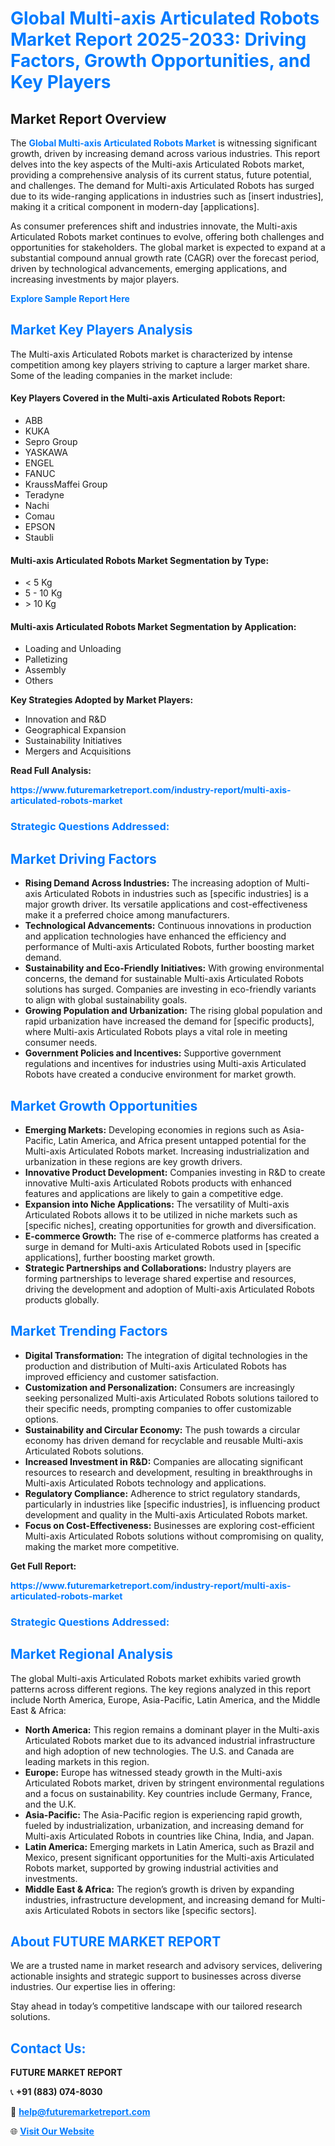 <h1 style="color: #007BFF;">Global Multi-axis Articulated Robots Market Report 2025-2033: Driving Factors, Growth Opportunities, and Key Players</h1>

<section id="overview">
<h2>Market Report Overview</h2>
<p>The <a href="https://www.futuremarketreport.com/industry-report/multi-axis-articulated-robots-market" style="color: #007BFF; text-decoration: none;"><strong>Global Multi-axis Articulated Robots Market</strong></a> is witnessing significant growth, driven by increasing demand across various industries. This report delves into the key aspects of the Multi-axis Articulated Robots market, providing a comprehensive analysis of its current status, future potential, and challenges. The demand for Multi-axis Articulated Robots has surged due to its wide-ranging applications in industries such as [insert industries], making it a critical component in modern-day [applications].</p>
<p>As consumer preferences shift and industries innovate, the Multi-axis Articulated Robots market continues to evolve, offering both challenges and opportunities for stakeholders. The global market is expected to expand at a substantial compound annual growth rate (CAGR) over the forecast period, driven by technological advancements, emerging applications, and increasing investments by major players.</p>
</section>

<section id="overview">
<p><a href="https://www.futuremarketreport.com/request-sample/reportId=47161" style="color: #007BFF; text-decoration: none;"><strong>Explore Sample Report Here</strong></a></p>
</section>

<section id="key-players">
<h2 style="color: #007BFF;">Market Key Players Analysis</h2>
<p>The Multi-axis Articulated Robots market is characterized by intense competition among key players striving to capture a larger market share. Some of the leading companies in the market include:</p>
<h4>Key Players Covered in the Multi-axis Articulated Robots Report:</h4>
<ul><li>ABB</li><li>KUKA</li><li>Sepro Group</li><li>YASKAWA</li><li>ENGEL</li><li>FANUC</li><li>KraussMaffei Group</li><li>Teradyne</li><li>Nachi</li><li>Comau</li><li>EPSON</li><li>Staubli</li></ul>
<h4>Multi-axis Articulated Robots Market Segmentation by Type:</h4>
<ul><li>&lt; 5 Kg</li><li>5 - 10 Kg</li><li>&gt; 10 Kg</li></ul>

<h4>Multi-axis Articulated Robots Market Segmentation by Application:</h4>
<ul><li>Loading and Unloading</li><li>Palletizing</li><li>Assembly</li><li>Others</li></ul>
<p><strong>Key Strategies Adopted by Market Players:</strong></p>
<ul>
<li>Innovation and R&D</li>
<li>Geographical Expansion</li>
<li>Sustainability Initiatives</li>
<li>Mergers and Acquisitions</li>
</ul>
</section>

<section>
<p><strong>Read Full Analysis: </strong></p><a href="https://www.futuremarketreport.com/industry-report/multi-axis-articulated-robots-market" style="color: #007BFF; text-decoration: none;"><strong>https://www.futuremarketreport.com/industry-report/multi-axis-articulated-robots-market</strong></a>
<h3 style="color: #007BFF;">Strategic Questions Addressed:</h3>
</section>

<section id="driving-factors">
<h2 style="color: #007BFF;">Market Driving Factors</h2>
<ul>
<li><strong>Rising Demand Across Industries:</strong> The increasing adoption of Multi-axis Articulated Robots in industries such as [specific industries] is a major growth driver. Its versatile applications and cost-effectiveness make it a preferred choice among manufacturers.</li>
<li><strong>Technological Advancements:</strong> Continuous innovations in production and application technologies have enhanced the efficiency and performance of Multi-axis Articulated Robots, further boosting market demand.</li>
<li><strong>Sustainability and Eco-Friendly Initiatives:</strong> With growing environmental concerns, the demand for sustainable Multi-axis Articulated Robots solutions has surged. Companies are investing in eco-friendly variants to align with global sustainability goals.</li>
<li><strong>Growing Population and Urbanization:</strong> The rising global population and rapid urbanization have increased the demand for [specific products], where Multi-axis Articulated Robots plays a vital role in meeting consumer needs.</li>
<li><strong>Government Policies and Incentives:</strong> Supportive government regulations and incentives for industries using Multi-axis Articulated Robots have created a conducive environment for market growth.</li>
</ul>
</section>

<section id="growth-opportunities">
<h2 style="color: #007BFF;">Market Growth Opportunities</h2>
<ul>
<li><strong>Emerging Markets:</strong> Developing economies in regions such as Asia-Pacific, Latin America, and Africa present untapped potential for the Multi-axis Articulated Robots market. Increasing industrialization and urbanization in these regions are key growth drivers.</li>
<li><strong>Innovative Product Development:</strong> Companies investing in R&D to create innovative Multi-axis Articulated Robots products with enhanced features and applications are likely to gain a competitive edge.</li>
<li><strong>Expansion into Niche Applications:</strong> The versatility of Multi-axis Articulated Robots allows it to be utilized in niche markets such as [specific niches], creating opportunities for growth and diversification.</li>
<li><strong>E-commerce Growth:</strong> The rise of e-commerce platforms has created a surge in demand for Multi-axis Articulated Robots used in [specific applications], further boosting market growth.</li>
<li><strong>Strategic Partnerships and Collaborations:</strong> Industry players are forming partnerships to leverage shared expertise and resources, driving the development and adoption of Multi-axis Articulated Robots products globally.</li>
</ul>
</section>

<section id="trending-factors">
<h2 style="color: #007BFF;">Market Trending Factors</h2>
<ul>
<li><strong>Digital Transformation:</strong> The integration of digital technologies in the production and distribution of Multi-axis Articulated Robots has improved efficiency and customer satisfaction.</li>
<li><strong>Customization and Personalization:</strong> Consumers are increasingly seeking personalized Multi-axis Articulated Robots solutions tailored to their specific needs, prompting companies to offer customizable options.</li>
<li><strong>Sustainability and Circular Economy:</strong> The push towards a circular economy has driven demand for recyclable and reusable Multi-axis Articulated Robots solutions.</li>
<li><strong>Increased Investment in R&D:</strong> Companies are allocating significant resources to research and development, resulting in breakthroughs in Multi-axis Articulated Robots technology and applications.</li>
<li><strong>Regulatory Compliance:</strong> Adherence to strict regulatory standards, particularly in industries like [specific industries], is influencing product development and quality in the Multi-axis Articulated Robots market.</li>
<li><strong>Focus on Cost-Effectiveness:</strong> Businesses are exploring cost-efficient Multi-axis Articulated Robots solutions without compromising on quality, making the market more competitive.</li>
</ul>
</section>

<section>
<p><strong>Get Full Report: </strong></p><a href="https://www.futuremarketreport.com/industry-report/multi-axis-articulated-robots-market" style="color: #007BFF; text-decoration: none;"><strong>https://www.futuremarketreport.com/industry-report/multi-axis-articulated-robots-market</strong></a>
<h3 style="color: #007BFF;">Strategic Questions Addressed:</h3>
</section>


<section id="regional-analysis">
<h2 style="color: #007BFF;">Market Regional Analysis</h2>
<p>The global Multi-axis Articulated Robots market exhibits varied growth patterns across different regions. The key regions analyzed in this report include North America, Europe, Asia-Pacific, Latin America, and the Middle East & Africa:</p>
<ul>
<li><strong>North America:</strong> This region remains a dominant player in the Multi-axis Articulated Robots market due to its advanced industrial infrastructure and high adoption of new technologies. The U.S. and Canada are leading markets in this region.</li>
<li><strong>Europe:</strong> Europe has witnessed steady growth in the Multi-axis Articulated Robots market, driven by stringent environmental regulations and a focus on sustainability. Key countries include Germany, France, and the U.K.</li>
<li><strong>Asia-Pacific:</strong> The Asia-Pacific region is experiencing rapid growth, fueled by industrialization, urbanization, and increasing demand for Multi-axis Articulated Robots in countries like China, India, and Japan.</li>
<li><strong>Latin America:</strong> Emerging markets in Latin America, such as Brazil and Mexico, present significant opportunities for the Multi-axis Articulated Robots market, supported by growing industrial activities and investments.</li>
<li><strong>Middle East & Africa:</strong> The region’s growth is driven by expanding industries, infrastructure development, and increasing demand for Multi-axis Articulated Robots in sectors like [specific sectors].</li>
</ul>
</section>

<footer>
<h2 style="color: #007BFF;">About FUTURE MARKET REPORT</h2>
<p>We are a trusted name in market research and advisory services, delivering actionable insights and strategic support to businesses across diverse industries. Our expertise lies in offering:</p>

<p>Stay ahead in today’s competitive landscape with our tailored research solutions.</p>

<h2 style="color: #007BFF;">Contact Us:</h2>
<p><strong>FUTURE MARKET REPORT</strong></p>
<p>📞 <strong>+91 (883) 074-8030</strong></p>
<p>📧 <strong><a href="mailto:help@futuremarketreport.com" style="color: #007BFF;">help@futuremarketreport.com</a></strong></p>
<p>🌐 <strong><a href="https://www.futuremarketreport.com/" style="color: #007BFF;">Visit Our Website</a></strong></p>
</footer>